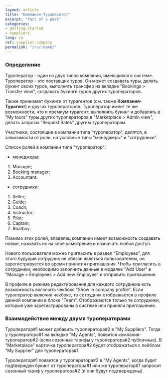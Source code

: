 ```yaml
---
layout: article
title: "Компания-Туроператор"
excerpt: "Part of a post"
categories: 
- getting-started
- suppliers
lang: ru
ref: supplier-company
permalink: "/ru/:name/"
---
```


### **Определение**

Туроператор - один из двух типов компании, имеющихся в системе. Туроператор - это поставщик туров. Он может создавать туры, делать букинг своих туров, выполнять трансфер на вкладке "Bookings > Transfer view", создавать букинги туров других туроператоров.

Также принимает букинги от турагентов (см. также **Компания-Турагент**) и других туроператоров. Туроператор имеет те же возможности, что и премиум турагент: выполнять букинг и добавлять в "My tours" туры других туроператоров в "Marketplace > Admin view", делать запросы "Request Rates" другим туроператорам.

Участники, состоящие в компании типа "туроператор", делятся, в зависимости от роли, на условные типы "менеджеры" и "сотрудники".

Список ролей в компании типа "туроператор":

- менеджеры:
1. Manager;
2. Booking manager;
3. Accountant.

- сотрудники:
1. Seller;
2. Guide;
3. Coach;
4. Instructor;
5. Pilot;
6. Captain;
7. Boatboy.

Помимо этих ролей, владелец компании имеет возможность создавать новые, называть их на своё усмотрение и назначать любой доступ.

Нового пользователя можно пригласить в раздел "Employees", для этого будущий сотрудник не обязан являться пользователем, он зарегистрируется во время принятия приглашения. Чтобы пригласить в сотрудники, необходимо заполнить данные в модалке "Add User" в "Manage > Employees > Add new Employee" и отправить приглашение.

В профиле в режиме редактирования для каждого сотруднкиа есть возможность включить чекбокс "Show in company profile". Если туроператор включил чекбокс, то сотрудник отображается в профиле данной компании в блоке "Team". Отображаются только те сотрудники, которые уже зарегистрированы в системе или приняли приглашение.

### **Взаимодействие между двумя туроператорами**

Туроператор#1 может добавить туроператора#2 в "My Suppliers". Тогда у туроператора#1 на вкладке "My Agents", появится компания-туроператор#2 (если сезонные тарифы у туроператора#2 публичные). В "Marketplace" карточка туроператора#2 будет отображаться с лейблом "My Supplier" для туроператора#1.

Туроператор#1 появится у туроператора#2 в "My Agents", когда будет подтвержден букинг от туроператора#1 или же туроператор#1 запросит сезонный тариф у туроператора#2 (и они будут подтверждены).
